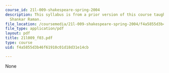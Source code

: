 ```yaml
---
course_id: 21l-009-shakespeare-spring-2004
description: This syllabus is from a prior version of this course taught by Professor
  Shankar Raman.
file_location: /coursemedia/21l-009-shakespeare-spring-2004/f4a5855d3b46f61910c01d18d31e14cb_21l009_f03.pdf
file_type: application/pdf
layout: pdf
title: 21l009_f03.pdf
type: course
uid: f4a5855d3b46f61910c01d18d31e14cb

---
```

None